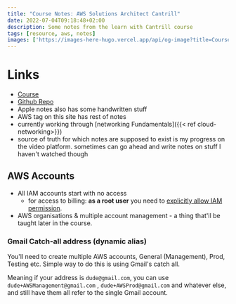 ```yaml
---
title: "Course Notes: AWS Solutions Architect Cantrill"
date: 2022-07-04T09:18:48+02:00
description: Some notes from the learn with Cantrill course
tags: [resource, aws, notes]
images: ['https://images-here-hugo.vercel.app/api/og-image?title=Course%20Notes%3A%20AWS%20Solutions%20Architect%20Cantrill']
---
```

# Links
- [Course](https://learn.cantrill.io/p/aws-certified-solutions-architect-associate-saa-c03)
- [Github Repo](https://github.com/acantril/aws-sa-associate-saac03)
- Apple notes also has some handwritten stuff
- AWS tag on this site has rest of notes
- currently working through [networking Fundamentals]({{< ref cloud-networking>}})
- source of truth for which notes are supposed to exist is my progress on the video platform. sometimes can go ahead and write notes on stuff I haven't watched though

## AWS Accounts
- All IAM accounts start with no access
  - for access to billing: **as a root user** you need to [explicitly allow IAM permission](https://aws.amazon.com/premiumsupport/knowledge-center/iam-billing-access/).
- AWS organisations & multiple account management - a thing that'll be taught later in the course.

### Gmail Catch-all address (dynamic alias)
You'll need to create multiple AWS accounts, General (Management), Prod, Testing etc. Simple way to do this is using Gmail's catch all. 

Meaning if your address is `dude@gmail.com`, you can use `dude+AWSManagement@gmail.com` , `dude+AWSProd@gmail.com` and whatever else, and still have them all refer to the single Gmail account.
